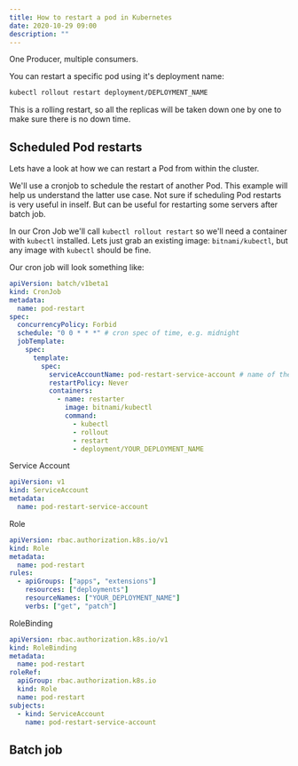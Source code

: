 ```yaml
---
title: How to restart a pod in Kubernetes
date: 2020-10-29 09:00
description: ""
---
```


One Producer, multiple consumers.

You can restart a specific pod using it's deployment name:

```bash
kubectl rollout restart deployment/DEPLOYMENT_NAME
```

This is a rolling restart, so all the replicas will be taken down one by one to make sure there is no down time.

## Scheduled Pod restarts

Lets have a look at how we can restart a Pod from within the cluster.

We'll use a cronjob to schedule the restart of another Pod. This example will help us understand the latter use case. Not sure if scheduling Pod restarts is very useful in inself. But can be useful for restarting some servers after batch job.

In our Cron Job we'll call `kubectl rollout restart` so we'll need a container with `kubectl` installed. Lets just grab an existing image: `bitnami/kubectl`, but any image with `kubectl` should be fine.

Our cron job will look something like:

```yaml
apiVersion: batch/v1beta1
kind: CronJob
metadata:
  name: pod-restart
spec:
  concurrencyPolicy: Forbid
  schedule: "0 0 * * *" # cron spec of time, e.g. midnight
  jobTemplate:
    spec:
      template:
        spec:
          serviceAccountName: pod-restart-service-account # name of the service account
          restartPolicy: Never
          containers:
            - name: restarter
              image: bitnami/kubectl
              command:
                - kubectl
                - rollout
                - restart
                - deployment/YOUR_DEPLOYMENT_NAME
```

Service Account

```yaml
apiVersion: v1
kind: ServiceAccount
metadata:
  name: pod-restart-service-account
```

Role

```yaml
apiVersion: rbac.authorization.k8s.io/v1
kind: Role
metadata:
  name: pod-restart
rules:
  - apiGroups: ["apps", "extensions"]
    resources: ["deployments"]
    resourceNames: ["YOUR_DEPLOYMENT_NAME"]
    verbs: ["get", "patch"]
```

RoleBinding

```yaml
apiVersion: rbac.authorization.k8s.io/v1
kind: RoleBinding
metadata:
  name: pod-restart
roleRef:
  apiGroup: rbac.authorization.k8s.io
  kind: Role
  name: pod-restart
subjects:
  - kind: ServiceAccount
    name: pod-restart-service-account
```

## Batch job
